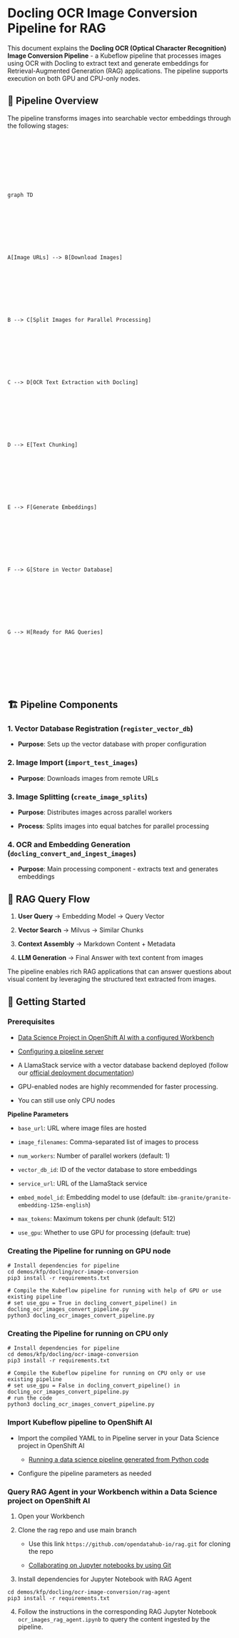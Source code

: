 # Docling OCR Image Conversion Pipeline for RAG

  

  

  

  

This document explains the **Docling OCR (Optical Character Recognition) Image Conversion Pipeline** - a Kubeflow pipeline that processes images using OCR with Docling to extract text and generate embeddings for Retrieval-Augmented Generation (RAG) applications. The pipeline supports execution on both GPU and CPU-only nodes.



  

  

  

  

  

## 🔄 Pipeline Overview

  

  

  

  

  

The pipeline transforms images into searchable vector embeddings through the following stages:

  

  

  

  

  

```mermaid

  

  

  

  

graph TD

  

  

  

  

A[Image URLs] --> B[Download Images]

  

  

  

  

B --> C[Split Images for Parallel Processing]

  

  

  

  

C --> D[OCR Text Extraction with Docling]

  

  

  

  

D --> E[Text Chunking]

  

  

  

  

E --> F[Generate Embeddings]

  

  

  

  

F --> G[Store in Vector Database]

  

  

  

  

G --> H[Ready for RAG Queries]

  

  

  

  

```

  

  

  

  

  

## 🏗️ Pipeline Components

  

  

  

  

  

### 1. **Vector Database Registration** (`register_vector_db`)

  

  

  

  

-  **Purpose**: Sets up the vector database with proper configuration

  

  

  

  

  

### 2. **Image Import** (`import_test_images`)

  

  

  

  

-  **Purpose**: Downloads images from remote URLs

  

  

  

  

### 3. **Image Splitting** (`create_image_splits`)

  

  

  

  

-  **Purpose**: Distributes images across parallel workers

  

  

  

  

-  **Process**: Splits images into equal batches for parallel processing

  

  

  

  

  

### 4. **OCR and Embedding Generation** (`docling_convert_and_ingest_images`)

  

  

  

  

-  **Purpose**: Main processing component - extracts text and generates embeddings

  

  

  

  

  

  

## 🔄 RAG Query Flow

  

  

  

  

  

1.  **User Query** → Embedding Model → Query Vector

  

  

  

  

2.  **Vector Search** → Milvus → Similar Chunks

  

  

  

  

3.  **Context Assembly** → Markdown Content + Metadata

  

  

  

  

4.  **LLM Generation** → Final Answer with text content from images

  

  

  

  

  

The pipeline enables rich RAG applications that can answer questions about visual content by leveraging the structured text extracted from images.

  

  

  

  

  

## 🚀 Getting Started

  

  

  

### Prerequisites
- [Data Science Project in OpenShift AI with a configured Workbench](https://docs.redhat.com/en/documentation/red_hat_openshift_ai_cloud_service/1/html/getting_started)

  

- [Configuring a pipeline server](https://docs.redhat.com/en/documentation/red_hat_openshift_ai_self-managed/latest/html/working_with_data_science_pipelines/managing-data-science-pipelines_ds-pipelines#configuring-a-pipeline-server_ds-pipelines)

  

- A LlamaStack service with a vector database backend deployed (follow our [official deployment documentation](https://github.com/opendatahub-io/rag/blob/main/DEPLOYMENT.md))

  

  
  

  

- GPU-enabled nodes are highly recommended for faster processing.

- You can still use only CPU nodes


**Pipeline Parameters**

  

  

  

  

-  `base_url`: URL where image files are hosted

  

  

  

-  `image_filenames`: Comma-separated list of images to process

  

  

  

-  `num_workers`: Number of parallel workers (default: 1)

  

  

  

-  `vector_db_id`: ID of the vector database to store embeddings

  

  

  

-  `service_url`: URL of the LlamaStack service

  

  

  

-  `embed_model_id`: Embedding model to use (default: `ibm-granite/granite-embedding-125m-english`)

  

  

  

-  `max_tokens`: Maximum tokens per chunk (default: 512)

  

  

  

-  `use_gpu`: Whether to use GPU for processing (default: true)


### Creating the Pipeline for running on GPU node

```
# Install dependencies for pipeline
cd demos/kfp/docling/ocr-image-conversion
pip3 install -r requirements.txt

# Compile the Kubeflow pipeline for running with help of GPU or use existing pipeline
# set use_gpu = True in docling_convert_pipeline() in docling_ocr_images_convert_pipeline.py
python3 docling_ocr_images_convert_pipeline.py
```
  

### Creating the Pipeline for running on CPU only

```
# Install dependencies for pipeline
cd demos/kfp/docling/ocr-image-conversion
pip3 install -r requirements.txt

# Compile the Kubeflow pipeline for running on CPU only or use existing pipeline
# set use_gpu = False in docling_convert_pipeline() in docling_ocr_images_convert_pipeline.py
# run the code
python3 docling_ocr_images_convert_pipeline.py
```

  

### Import Kubeflow pipeline to OpenShift AI

  

  

- Import the compiled YAML to in Pipeline server in your Data Science project in OpenShift AI

  

	- [Running a data science pipeline generated from Python code](https://docs.redhat.com/en/documentation/red_hat_openshift_ai_cloud_service/1/html/openshift_ai_tutorial_-_fraud_detection_example/implementing-pipelines#running-a-pipeline-generated-from-python-code)

  

  

  

- Configure the pipeline parameters as needed

  

  

  

  



  

  

  

### Query RAG Agent in your Workbench within a Data Science project on OpenShift AI

1. Open your Workbench

2. Clone the rag repo and use main branch

	- Use this link `https://github.com/opendatahub-io/rag.git` for cloning the repo

	- [Collaborating on Jupyter notebooks by using Git](https://docs.redhat.com/en/documentation/red_hat_openshift_ai_cloud_service/1/html/working_with_connected_applications/using_basic_workbenches#collaborating-on-jupyter-notebooks-by-using-git_connected-apps)

3. Install dependencies for Jupyter Notebook with RAG Agent

```
cd demos/kfp/docling/ocr-image-conversion/rag-agent
pip3 install -r requirements.txt
```

4. Follow the instructions in the corresponding RAG Jupyter Notebook `ocr_images_rag_agent.ipynb` to query the content ingested by the pipeline.